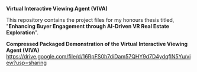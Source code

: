 **Virtual Interactive Viewing Agent (VIVA)**

This repository contains the project files for my honours thesis titled, "**Enhancing Buyer Engagement through AI-Driven VR Real Estate Exploration**".

**Compressed Packaged Demonstration of the Virtual Interactive Viewing Agent (VIVA)**
https://drive.google.com/file/d/16RpFS0h7diDam57QHY9d7D4ydqflN5Yu/view?usp=sharing
